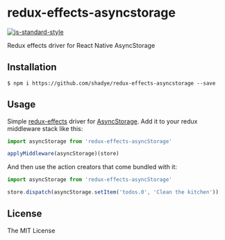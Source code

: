
# redux-effects-asyncstorage

[![js-standard-style](https://img.shields.io/badge/code%20style-standard-brightgreen.svg?style=flat)](https://github.com/feross/standard)

Redux effects driver for React Native AsyncStorage

## Installation

    $ npm i https://github.com/shadye/redux-effects-asyncstorage --save

## Usage

Simple [redux-effects](https://github.com/redux-effects/redux-effects) driver for [AsyncStorage](https://facebook.github.io/react-native/docs/asyncstorage.html#content).  Add it to your redux middleware stack like this:

```javascript
import asyncStorage from 'redux-effects-asyncStorage'

applyMiddleware(asyncStorage)(store)
```

And then use the action creators that come bundled with it:

```javascript
import asyncStorage from 'redux-effects-asyncStorage'

store.dispatch(asyncStorage.setItem('todos.0', 'Clean the kitchen'))
```

## License

The MIT License